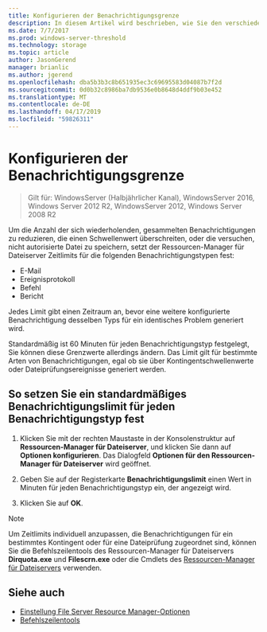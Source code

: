 ```yaml
---
title: Konfigurieren der Benachrichtigungsgrenze
description: In diesem Artikel wird beschrieben, wie Sie den verschiedene Arten von Benachrichtigungen Zeitlimits hinzufügen können
ms.date: 7/7/2017
ms.prod: windows-server-threshold
ms.technology: storage
ms.topic: article
author: JasonGerend
manager: brianlic
ms.author: jgerend
ms.openlocfilehash: dba5b3b3c8b651935ec3c69695583d04087b7f2d
ms.sourcegitcommit: 0d0b32c8986ba7db9536e0b8648d4ddf9b03e452
ms.translationtype: MT
ms.contentlocale: de-DE
ms.lasthandoff: 04/17/2019
ms.locfileid: "59826311"
---
```

# <a name="configure-notification-limits"></a>Konfigurieren der Benachrichtigungsgrenze

> Gilt für: WindowsServer (Halbjährlicher Kanal), WindowsServer 2016, Windows Server 2012 R2, WindowsServer 2012, Windows Server 2008 R2

Um die Anzahl der sich wiederholenden, gesammelten Benachrichtigungen zu reduzieren, die einen Schwellenwert überschreiten, oder die versuchen, nicht autorisierte Datei zu speichern, setzt der Ressourcen-Manager für Dateiserver Zeitlimits für die folgenden Benachrichtigungstypen fest:

-   E-Mail
-   Ereignisprotokoll
-   Befehl
-   Bericht

Jedes Limit gibt einen Zeitraum an, bevor eine weitere konfigurierte Benachrichtigung desselben Typs für ein identisches Problem generiert wird.

Standardmäßig ist 60 Minuten für jeden Benachrichtigungstyp festgelegt, Sie können diese Grenzwerte allerdings ändern. Das Limit gilt für bestimmte Arten von Benachrichtigungen, egal ob sie über Kontingentschwellenwerte oder Dateiprüfungsereignisse generiert werden.

## <a name="to-specify-a-standard-notification-limit-for-each-notification-type"></a>So setzen Sie ein standardmäßiges Benachrichtigungslimit für jeden Benachrichtigungstyp fest

1.  Klicken Sie mit der rechten Maustaste in der Konsolenstruktur auf **Ressourcen-Manager für Dateiserver**, und klicken Sie dann auf **Optionen konfigurieren**. Das Dialogfeld **Optionen für den Ressourcen-Manager für Dateiserver** wird geöffnet.

2.  Geben Sie auf der Registerkarte **Benachrichtigungslimit** einen Wert in Minuten für jeden Benachrichtigungstyp ein, der angezeigt wird.

3.  Klicken Sie auf **OK**.

> [!Note]
> Um Zeitlimits individuell anzupassen, die Benachrichtigungen für ein bestimmtes Kontingent oder für eine Dateiprüfung zugeordnet sind, können Sie die Befehlszeilentools des Ressourcen-Manager für Dateiservers **Dirquota.exe** und **Filescrn.exe** oder die Cmdlets des [Ressourcen-Manager für Dateiservers](https://technet.microsoft.com/itpro/powershell/windows/fileserverresourcemanager/fileserverresourcemanager) verwenden.

## <a name="see-also"></a>Siehe auch

-   [Einstellung File Server Resource Manager-Optionen](setting-file-server-resource-manager-options.md)
-   [Befehlszeilentools](command-line-tools.md)